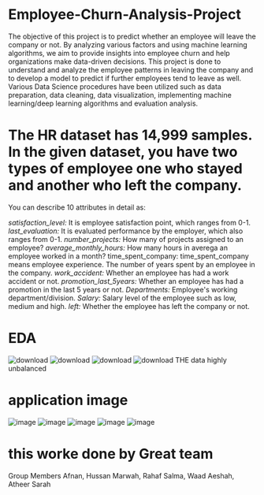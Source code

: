# Employee-Churn-Analysis-Project
The objective of this project is to
predict whether an employee will leave the company or not. By analyzing various factors and using machine learning algorithms, we aim to provide insights into employee churn and help organizations make data-driven decisions.
This project is done to understand and analyze the employee patterns in leaving the company and to develop a model to predict if further employees tend to leave as well. Various Data Science procedures have been utilized such as data preparation, data cleaning, data visualization, implementing machine learning/deep learning algorithms and evaluation analysis.
#  The HR dataset has 14,999 samples. In the given dataset, you have two types of employee one who stayed and another who left the company.
You can describe 10 attributes in detail as:

*satisfaction_level:* It is employee satisfaction point, which ranges from 0-1.
*last_evaluation:* It is evaluated performance by the employer, which also ranges from 0-1.
*number_projects:* How many of projects assigned to an employee?
*average_monthly_hours:* How many hours in averega an employee worked in a month?
time_spent_company: time_spent_company means employee experience. The number of years spent by an employee in the company.
*work_accident:* Whether an employee has had a work accident or not.
*promotion_last_5years:* Whether an employee has had a promotion in the last 5 years or not.
*Departments:* Employee's working department/division.
*Salary:* Salary level of the employee such as low, medium and high.
*left:* Whether the employee has left the company or not.

# EDA 
![download](https://github.com/RahafAlshahrany/Employee-Churn-Analysis-Project/assets/143160674/b8c8e56c-710e-47dd-b110-0fd5fc45737d)
![download](https://github.com/RahafAlshahrany/Employee-Churn-Analysis-Project/assets/143160674/8d6ac840-8d01-4d90-82a7-d02aa7ad8e2b)
![download](https://github.com/RahafAlshahrany/Employee-Churn-Analysis-Project/assets/143160674/69c318a4-aef7-4cc3-be2a-85ea9a0bc5ef)
![download](https://github.com/RahafAlshahrany/Employee-Churn-Analysis-Project/assets/143160674/f0741d5b-c76a-4116-81f4-a0932400da9f)
THE data highly unbalanced
# application image
![image](https://github.com/RahafAlshahrany/Employee-Churn-Analysis-Project/assets/143160674/7a9f4f2d-08d0-4c0c-bfb3-b5e61e3ad3b3)
![image](https://github.com/RahafAlshahrany/Employee-Churn-Analysis-Project/assets/143160674/3ba56b3f-471a-4da2-98de-917060bb58d6)
![image](https://github.com/RahafAlshahrany/Employee-Churn-Analysis-Project/assets/143160674/b919cdd9-ec2e-4032-9575-8b783fa1ce41)
![image](https://github.com/RahafAlshahrany/Employee-Churn-Analysis-Project/assets/143160674/c5c927f9-4443-4ebe-a7e7-6178d8e1a6a5)
![image](https://github.com/RahafAlshahrany/Employee-Churn-Analysis-Project/assets/143160674/e96a086e-adc1-463f-afb4-1a3da7b40b3f)
# this worke done by Great team 

Group Members
Afnan, Hussan
Marwah, Rahaf
Salma, Waad
Aeshah, Atheer
Sarah

